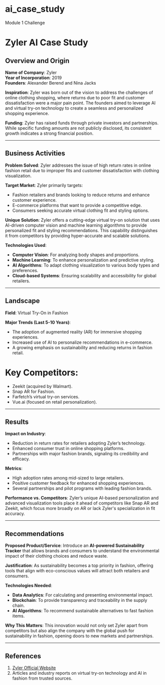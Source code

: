 # ai_case_study
Module 1 Challenge

# Zyler AI Case Study

## Overview and Origin

**Name of Company**: Zyler  
**Year of Incorporation**: 2019  
**Founders**: Alexander Berend and Nina Jacks  

**Inspiration**: Zyler was born out of the vision to address the challenges of online clothing shopping, where returns due to poor fit and customer dissatisfaction were a major pain point. The founders aimed to leverage AI and virtual try-on technology to create a seamless and personalized shopping experience.  

**Funding**: Zyler has raised funds through private investors and partnerships. While specific funding amounts are not publicly disclosed, its consistent growth indicates a strong financial position.

---

## Business Activities

**Problem Solved**: Zyler addresses the issue of high return rates in online fashion retail due to improper fits and customer dissatisfaction with clothing visualization.

**Target Market**: Zyler primarily targets:
- Fashion retailers and brands looking to reduce returns and enhance customer experience.
- E-commerce platforms that want to provide a competitive edge.
- Consumers seeking accurate virtual clothing fit and styling options.

**Unique Solution**: Zyler offers a cutting-edge virtual try-on solution that uses AI-driven computer vision and machine learning algorithms to provide personalized fit and styling recommendations. This capability distinguishes it from competitors by providing hyper-accurate and scalable solutions.

**Technologies Used**:
- **Computer Vision**: For analyzing body shapes and proportions.
- **Machine Learning**: To enhance personalization and predictive styling.
- **AI Algorithms**: To adapt clothing visualization to various body types and preferences.
- **Cloud-based Systems**: Ensuring scalability and accessibility for global retailers.

---

## Landscape

**Field**: Virtual Try-On in Fashion

**Major Trends (Last 5-10 Years)**:
- The adoption of augmented reality (AR) for immersive shopping experiences.
- Increased use of AI to personalize recommendations in e-commerce.
- A growing emphasis on sustainability and reducing returns in fashion retail.

# **Key Competitors**:
- Zeekit (acquired by Walmart).
- Snap AR for Fashion.
- Farfetch’s virtual try-on services.
- Vue.ai (focused on retail personalization).

---

## Results

**Impact on Industry**:
- Reduction in return rates for retailers adopting Zyler’s technology.
- Enhanced consumer trust in online shopping platforms.
- Partnerships with major fashion brands, signaling its credibility and efficacy.

**Metrics**:
- High adoption rates among mid-sized to large retailers.
- Positive customer feedback for enhanced shopping experiences.
- Several partnerships and pilot programs with leading fashion brands.

**Performance vs. Competitors**: Zyler’s unique AI-based personalization and advanced visualization tools place it ahead of competitors like Snap AR and Zeekit, which focus more broadly on AR or lack Zyler's specialization in fit accuracy.

---

## Recommendations

**Proposed Product/Service**: Introduce an **AI-powered Sustainability Tracker** that allows brands and consumers to understand the environmental impact of their clothing choices and reduce waste.

**Justification**: As sustainability becomes a top priority in fashion, offering tools that align with eco-conscious values will attract both retailers and consumers.

**Technologies Needed**:
- **Data Analytics**: For calculating and presenting environmental impact.
- **Blockchain**: To provide transparency and traceability in the supply chain.
- **AI Algorithms**: To recommend sustainable alternatives to fast fashion items.

**Why This Matters**: This innovation would not only set Zyler apart from competitors but also align the company with the global push for sustainability in fashion, opening doors to new markets and partnerships.

---

## References
1. [Zyler Official Website](https://zyler.com)  
2. Articles and industry reports on virtual try-on technology and AI in fashion from trusted sources.
